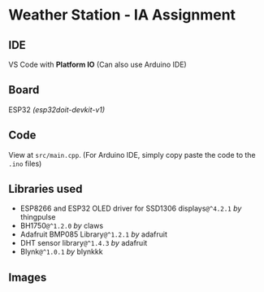 # Weather Station - IA Assignment

## IDE

VS Code with **Platform IO** (Can also use Arduino IDE)

## Board

ESP32 _(esp32doit-devkit-v1)_

## Code

View at `src/main.cpp`. (For Arduino IDE, simply copy paste the code to the `.ino` files)

## Libraries used

- ESP8266 and ESP32 OLED driver for SSD1306 displays`@^4.2.1` _by_ thingpulse
- BH1750`@^1.2.0` _by_ claws
- Adafruit BMP085 Library`@^1.2.1` _by_ adafruit
- DHT sensor library`@^1.4.3` _by_ adafruit
- Blynk`@^1.0.1` _by_ blynkkk

## Images
